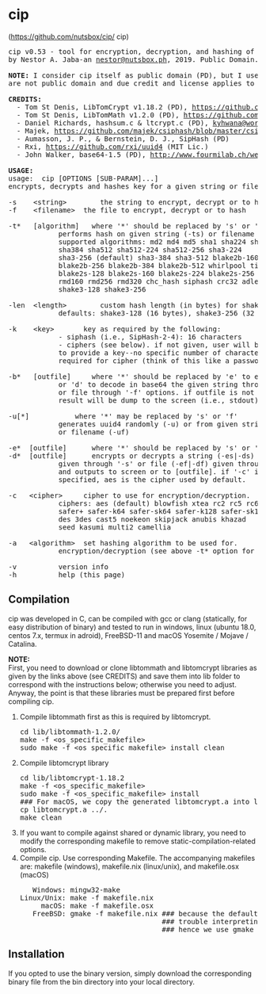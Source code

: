 # cip
(https://github.com/nutsbox/cip/ cip)
<pre>
cip v0.53 - tool for encryption, decryption, and hashing of given string or file
by Nestor A. Jaba-an <a href="mailto:nestor@nutsbox.ph">nestor@nutsbox.ph</a>, 2019. Public Domain.

<b>NOTE:</b> I consider cip itself as public domain (PD), but I used some libraries that
are not public domain and due credit and license applies to these libraries.

<b>CREDITS:</b>
  - Tom St Denis, LibTomCrypt v1.18.2 (PD), <a href="https://github.com/libtom/libtomcrypt">https://github.com/libtom/libtomcrypt</a>
  - Tom St Denis, LibTomMath v1.2.0 (PD), <a href="https://github.com/libtom/libtommath">https://github.com/libtom/libtommath</a>
  - Daniel Richards, hashsum.c & ltcrypt.c (PD), <a href="mailto:kyhwana@world-net.co.nz">kyhwana@world-net.co.nz</a>
  - Majek, <a href="https://github.com/majek/csiphash/blob/master/csiphash.c">https://github.com/majek/csiphash/blob/master/csiphash.c</a> (MIT Lic.)
  - Aumasson, J. P., & Bernstein, D. J., SipHash (PD)
  - Rxi, <a href="https://github.com/rxi/uuid4">https://github.com/rxi/uuid4</a> (MIT Lic.)
  - John Walker, base64-1.5 (PD), <a href="http://www.fourmilab.ch/webtools/base64/index.html">http://www.fourmilab.ch/webtools/base64/index.html</a>

<b>USAGE:</b>
usage:	cip [OPTIONS [SUB-PARAM]...]
encrypts, decrypts and hashes key for a given string or file

-s    &lt;string&gt;		the string to encrypt, decrypt or to hash
-f    &lt;filename&gt;	the file to encrypt, decrypt or to hash

-t*   [algorithm]	where '*' should be replaced by 's' or 'f'
			performs hash on given string (-ts) or filename (-tf)
			supported algorithms: md2 md4 md5 sha1 sha224 sha256
			sha384 sha512 sha512-224 sha512-256 sha3-224
			sha3-256 (default) sha3-384 sha3-512 blake2b-160
			blake2b-256 blake2b-384 blake2b-512 whirlpool tiger
			blake2s-128 blake2s-160 blake2s-224 blake2s-256 rmd128
			rmd160 rmd256 rmd320 chc_hash siphash crc32 adler32
			shake3-128 shake3-256
      
-len  &lt;length&gt;		custom hash length (in bytes) for shake3-128/256.
			defaults: shake3-128 (16 bytes), shake3-256 (32 bytes)

-k    &lt;key&gt;		key as required by the following:
			- siphash (i.e., SipHash-2-4): 16 characters
			- ciphers (see below). if not given, user will be prompted
			to provide a key--no specific number of characters
			required for cipher (think of this like a password)

-b*   [outfile]		where '*' should be replaced by 'e' to encode
			or 'd' to decode in base64 the given string through '-s'
			or file through '-f' options. if outfile is not specified,
			result will be dump to the screen (i.e., stdout)

-u[*]			where '*' may be replaced by 's' or 'f'
			generates uuid4 randomly (-u) or from given string (-us)
			or filename (-uf)

-e*  [outfile]		where '*' should be replaced by 's' or 'f'
-d*  [outfile]		encrypts or decrypts a string (-es|-ds)
			given through '-s' or file (-ef|-df) given through '-f'
			and outputs to screen or to [outfile]. if '-c' is not
			specified, aes is the cipher used by default.

-c   &lt;cipher&gt;		cipher to use for encryption/decryption.
			ciphers: aes (default) blowfish xtea rc2 rc5 rc6 twofish
			safer+ safer-k64 safer-sk64 safer-k128 safer-sk128
			des 3des cast5 noekeon skipjack anubis khazad
			seed kasumi multi2 camellia

-a   &lt;algorithm&gt;	set hashing algorithm to be used for.
			encryption/decryption (see above -t* option for list)

-v			version info
-h			help (this page)
</pre>
## Compilation
cip was developed in C, can be compiled with gcc or clang (statically, for easy distribution of binary) and tested to run in windows, linux (ubuntu 18.0, centos 7.x, termux in adroid), FreeBSD-11 and macOS Yosemite / Mojave / Catalina.
<p><b>NOTE:</b><br>
First, you need to download or clone libtommath and libtomcrypt libraries as given by the links above (see CREDITS) and save them into lib folder to correspond with the instructions below; otherwise you need to adjust. Anyway, the point is that these libraries must be prepared first before compiling cip.
</p>
<ol>
<li>Compile libtommath first as this is required by libtomcrypt.
<pre>
cd lib/libtommath-1.2.0/
make -f &lt;os_specific_makefile&gt;
sudo make -f &lt;os_specific_makefile&gt; install clean
</pre>
</li>
<li>Compile libtomcrypt library
<pre>
cd lib/libtomcrypt-1.18.2
make -f &lt;os_specific_makefile&gt;
sudo make -f &lt;os_specific_makefile&gt; install
### For macOS, we copy the generated libtomcrypt.a into lib folder for ease of static compilation
cp libtomcrypt.a ../.
make clean
</pre>
</li>
<li>If you want to compile against shared or dynamic library, you need to modify the corresponding makefile to remove static-compilation-related options.
</li>
<li>Compile cip. Use corresponding Makefile. The accompanying makefiles are: makefile (windows), makefile.nix (linux/unix), and makefile.osx (macOS)
<pre>
   Windows: mingw32-make
Linux/Unix: make -f makefile.nix
     macOS: make -f makefile.osx
   FreeBSD: gmake -f makefile.nix ### because the default make utility in freeBSD has 
                                  ### trouble interpreting our makefile
                                  ### hence we use gmake instead.
</pre>
</li>
</ol>

## Installation
If you opted to use the binary version, simply download the corresponding binary file from the bin directory into your local directory.
